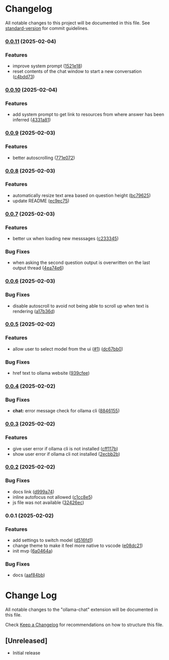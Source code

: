 # Changelog

All notable changes to this project will be documented in this file. See [standard-version](https://github.com/conventional-changelog/standard-version) for commit guidelines.

### [0.0.11](https://github.com/ashish10alex/vscode-ollama-chat/compare/v0.0.10...v0.0.11) (2025-02-04)


### Features

* improve system prompt ([1521e18](https://github.com/ashish10alex/vscode-ollama-chat/commit/1521e185075b0273fc91ded2c79a2c1fbede66d4))
* reset contents of the chat window to start a new conversation ([c4bdd73](https://github.com/ashish10alex/vscode-ollama-chat/commit/c4bdd734dec815f7532509e81a74212219569c30))

### [0.0.10](https://github.com/ashish10alex/vscode-ollama-chat/compare/v0.0.9...v0.0.10) (2025-02-04)


### Features

* add system prompt to get link to resources from where answer has been inferred ([4331a81](https://github.com/ashish10alex/vscode-ollama-chat/commit/4331a81d212d84df2e0931b211bd30827ac9f735))

### [0.0.9](https://github.com/ashish10alex/vscode-ollama-chat/compare/v0.0.8...v0.0.9) (2025-02-03)


### Features

* better autoscrolling ([771e072](https://github.com/ashish10alex/vscode-ollama-chat/commit/771e0728d777da986cd3a566f4b5fa33805b0818))

### [0.0.8](https://github.com/ashish10alex/vscode-ollama-chat/compare/v0.0.7...v0.0.8) (2025-02-03)


### Features

* automatically resize text area based on question height ([bc79625](https://github.com/ashish10alex/vscode-ollama-chat/commit/bc79625742101cbb4cacdbc986f8f85cd7ae36bb))
* update README ([ec9ec75](https://github.com/ashish10alex/vscode-ollama-chat/commit/ec9ec75bdffa61439dffc7caaf4bb4b64586658c))

### [0.0.7](https://github.com/ashish10alex/vscode-ollama-chat/compare/v0.0.6...v0.0.7) (2025-02-03)


### Features

* better ux when loading new messsages ([c233345](https://github.com/ashish10alex/vscode-ollama-chat/commit/c233345318efef1bfb18e617681b037b82834b79))


### Bug Fixes

* when asking the second question output is overwritten on the last output thread ([4ea74e6](https://github.com/ashish10alex/vscode-ollama-chat/commit/4ea74e6ed5be8ce92f47975d99629bffc1e75089))

### [0.0.6](https://github.com/ashish10alex/vscode-ollama-chat/compare/v0.0.5...v0.0.6) (2025-02-03)


### Bug Fixes

* disable autoscroll to avoid not being able to scroll up when text is rendering ([a17b36d](https://github.com/ashish10alex/vscode-ollama-chat/commit/a17b36dce6c3111e5da2868364b6849121d2e0cb))

### [0.0.5](https://github.com/ashish10alex/vscode-ollama-chat/compare/v0.0.4...v0.0.5) (2025-02-02)


### Features

* allow user to select model from the ui  ([#1](https://github.com/ashish10alex/vscode-ollama-chat/issues/1)) ([dc67bb0](https://github.com/ashish10alex/vscode-ollama-chat/commit/dc67bb0a3b7b72f4a0a85c285ba574049a07f268))


### Bug Fixes

* href text to ollama website ([939cfee](https://github.com/ashish10alex/vscode-ollama-chat/commit/939cfee976e3176df821b475328d941e3fa3ef2c))

### [0.0.4](https://github.com/ashish10alex/vscode-ollama-chat/compare/v0.0.3...v0.0.4) (2025-02-02)


### Bug Fixes

* **chat:** error message check for ollama cli ([8846155](https://github.com/ashish10alex/vscode-ollama-chat/commit/8846155f264d484dd10bde1e97f3e4e36b319004))

### [0.0.3](https://github.com/ashish10alex/vscode-ollama-chat/compare/v0.0.2...v0.0.3) (2025-02-02)


### Features

* give user error if ollama cli is not installed ([cff117b](https://github.com/ashish10alex/vscode-ollama-chat/commit/cff117bdae9c7e569f8845e9e5bb079201a9e339))
* show user error if ollama cli not installed ([2ecbb2b](https://github.com/ashish10alex/vscode-ollama-chat/commit/2ecbb2b67e2ed3ac7d0e7c3e01d08aebf5ca3e6c))

### [0.0.2](https://github.com/ashish10alex/vscode-ollama-chat/compare/v0.0.1...v0.0.2) (2025-02-02)


### Bug Fixes

* docs link ([d999a74](https://github.com/ashish10alex/vscode-ollama-chat/commit/d999a74c0a3e99ab750f1390c9cb63c9b7cccfbe))
* inline autofocus not allowed ([c1cc8e5](https://github.com/ashish10alex/vscode-ollama-chat/commit/c1cc8e5ed39114adc51415b767e50688f2c05999))
* js file was not available ([32426ec](https://github.com/ashish10alex/vscode-ollama-chat/commit/32426ec7396490126d858ab7b747d9a507291b55))

### 0.0.1 (2025-02-02)


### Features

* add settings to switch model ([d516fd1](https://github.com/ashish10alex/vscode-ollama-chat/commit/d516fd1d6b47e7f8ae5ba16f76f99f36dacc9bf6))
* change theme to make it feel more native to vscode ([e08dc21](https://github.com/ashish10alex/vscode-ollama-chat/commit/e08dc21c87a1cdc277169cce4dd960d4a9f2bf96))
* init mvp ([6a0464a](https://github.com/ashish10alex/vscode-ollama-chat/commit/6a0464ab2f95beb3909c0c23a3596589a9d0d74c))


### Bug Fixes

* docs ([aaf84bb](https://github.com/ashish10alex/vscode-ollama-chat/commit/aaf84bb308ade26e9359106527207db04b8152c0))

# Change Log

All notable changes to the "ollama-chat" extension will be documented in this file.

Check [Keep a Changelog](http://keepachangelog.com/) for recommendations on how to structure this file.

## [Unreleased]

- Initial release